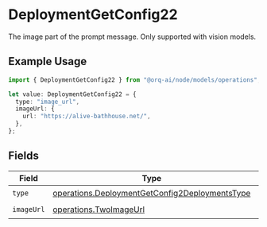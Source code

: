 # DeploymentGetConfig22

The image part of the prompt message. Only supported with vision models.

## Example Usage

```typescript
import { DeploymentGetConfig22 } from "@orq-ai/node/models/operations";

let value: DeploymentGetConfig22 = {
  type: "image_url",
  imageUrl: {
    url: "https://alive-bathhouse.net/",
  },
};
```

## Fields

| Field                                                                                                            | Type                                                                                                             | Required                                                                                                         | Description                                                                                                      |
| ---------------------------------------------------------------------------------------------------------------- | ---------------------------------------------------------------------------------------------------------------- | ---------------------------------------------------------------------------------------------------------------- | ---------------------------------------------------------------------------------------------------------------- |
| `type`                                                                                                           | [operations.DeploymentGetConfig2DeploymentsType](../../models/operations/deploymentgetconfig2deploymentstype.md) | :heavy_check_mark:                                                                                               | N/A                                                                                                              |
| `imageUrl`                                                                                                       | [operations.TwoImageUrl](../../models/operations/twoimageurl.md)                                                 | :heavy_check_mark:                                                                                               | N/A                                                                                                              |
